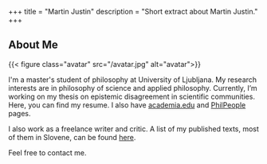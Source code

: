 +++
title = "Martin Justin"
description = "Short extract about Martin Justin."
+++

## About Me

{{< figure class="avatar" src="/avatar.jpg" alt="avatar">}}

I'm a master's student of philosophy at University of Ljubljana. 
My research interests are in philosophy of science and applied philosophy. 
Currently, I’m working on my thesis on epistemic disagreement in scientific communities. 
Here, you can find my resume. I also have [academia.edu](https://uni-aas.academia.edu/MartinJustin) and [PhilPeople](https://philpeople.org/profiles/martin-justin) pages.

I also work as a freelance writer and critic. 
A list of my published texts, most of them in Slovene, can be found [here](/writing). 

Feel free to contact me.
